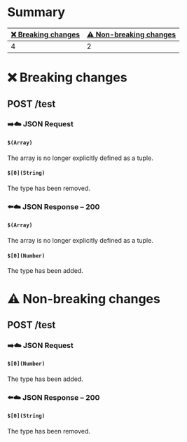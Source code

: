 # Summary

| [❌ Breaking changes](#breaking-changes) | [⚠️ Non-breaking changes](#non-breaking-changes) |
|-----------------------------------------|--------------------------------------------------|
| 4                                       | 2                                                |

# <span id="breaking-changes"></span>❌ Breaking changes

## **POST** /test

### ➡️☁️ JSON Request

#### `$(Array)`

The array is no longer explicitly defined as a tuple.

#### `$[0](String)`

The type has been removed.

### ⬅️☁️ JSON Response – 200

#### `$(Array)`

The array is no longer explicitly defined as a tuple.

#### `$[0](Number)`

The type has been added.

# <span id="non-breaking-changes"></span>⚠️ Non-breaking changes

## **POST** /test

### ➡️☁️ JSON Request

#### `$[0](Number)`

The type has been added.

### ⬅️☁️ JSON Response – 200

#### `$[0](String)`

The type has been removed.
